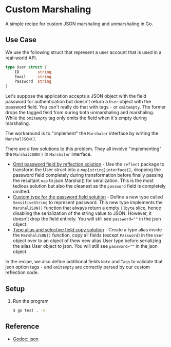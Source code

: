 # Custom Marshaling

A simple recipe for custom JSON marshaling and unmarshaling in Go.

## Use Case

We use the following struct that represent a user account that is used in a real-world API.

```go
type User struct {
	ID        string 
	Email     string 
	Password  string 
}
```

Let's suppose the application accepts a JSON object with the field password for authentication but doesn't return a `User` object with the password field. You can't really do that with tags `-` or `omitempty`. The former drops the tagged field from during both unmarshaling and marshaling. While the `omitempty` tag only omits the field when it's empty during marshaling.

The workaround is to "implement" the `Marshaler` interface by writing the `MarshalJSON()`.

There are a few solutions to this problem. They all involve "implementing" the `MarshalJSON()` in `Marshaler` interface.

* [Omit password field by reflection solution](user_reflect.go) - Use the `reflect` package to transform the User struct into a `map[string]interface{}`, dropping the password field completely during transformation before finally passing the resultant `map` to json.Marshal() for seralization. This is the most tedious solution but also the cleanest as the `password` field is completely omitted.
* [Custom type for the password field solution](user_custom_type.go) - Define a new type called `SensitiveString` to represent password. This new type implements the `MarshalJSON()` function that always return a empty `[]byte` slice, hence disabling the serialization of the string value to JSON. However, it doesn't drop the field entirely. You will still see `password=""` in the json object.
* [Type alias and selective field copy solution](user_alias_type.go) - Create a type alias inside the `MarshalJSON()` function, copy all fields (except `Password`) in the `User` object over to an object of thew new alias User type before serializing the alias User object to json. You will still see `password=""` in the json object.

In the recipe, we also define additional fields `Note` and `Tags` to validate that json option tags `-` and `omitempty` are correctly parsed by our custom reflection code.

## Setup

1. Run the program

   ```bash
   $ go test . -v
   ```
   
## Reference

* [Godoc: json](https://godoc.org/encoding/json)
